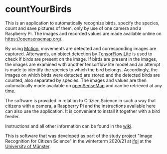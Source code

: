 # countYourBirds
This is an application to automatically recognize birds, specify the species, count and save pictures of them, only by use of one camera and a Raspberry Pi. The images and recorded values are made available online on https://opensensemap.org/. 

By using [Motion](https://pypi.org/project/motion/), movements are detected and corresponding images are captured. Afterwards, an object detection by [TensorFlow Lite](https://www.tensorflow.org/lite) is used to check if birds are present on the image. If birds are present in the images, the images are examined with another tensorflow lite model and an attempt is made to identify the species to which the bird belongs. Accordingly, the images on which birds were detected are stored and the detected birds are counted, also separated by species. The images and values are then automatically made available on [openSenseMap](https://opensensemap.org/) and can be retrieved at any time. 

The software is provided in relation to Citizien Science in such a way that citizens with a camera, a Raspberry Pi and the instructions available here can also use the application. It is convenient to install it together with a bird feeder. 

Instructions and all other information can be found in the [wiki](https://github.com/jsten07/countYourBirds/wiki).  

This is software that was developed as part of the study project "Image Recognition for Citizen Science" in the winterterm 2020/21 at [ifgi](https://www.uni-muenster.de/Geoinformatics/en/index.html) at the [University of Münster](https://www.uni-muenster.de/en/). 



